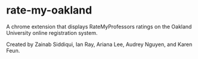 # rate-my-oakland
A chrome extension that displays RateMyProfessors ratings on the Oakland University online registration system.

Created by Zainab Siddiqui, Ian Ray, Ariana Lee, Audrey Nguyen, and Karen Feun.
